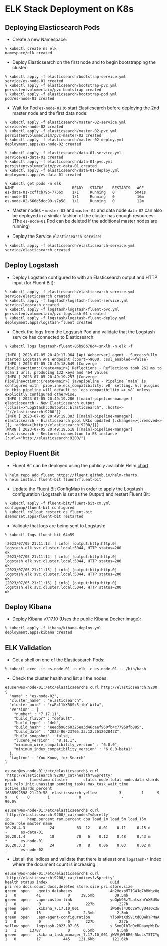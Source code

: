 # ELK Stack Deployment on K8s

## Deploying Elasticsearch Pods

* Create a new Namespace:

```
% kubectl create ns elk
namespace/elk created
```

* Deploy Elasticsearch on the first node and to begin bootstrapping the cluster:

```
% kubectl apply -f elasticsearch/bootstrap-service.yml
service/es-node-01 created
% kubectl apply -f elasticsearch/bootstrap-pvc.yml    
persistentvolumeclaim/pvc-bootstrap created
% kubectl apply -f elasticsearch/bootstrap-pod.yml 
pod/es-node-01 created
```

* Wait for Pod ```es-node-01``` to start Elasticsearch before deploying the 2nd master node and the first data node:

```
% kubectl apply -f elasticsearch/master-02-service.yml
service/es-node-02 created
% kubectl apply -f elasticsearch/master-02-pvc.yml    
persistentvolumeclaim/pvc-master-02 created
% kubectl apply -f elasticsearch/master-02-deploy.yml 
deployment.apps/es-node-02 created

% kubectl apply -f elasticsearch/data-01-service.yml  
service/es-data-01 created
% kubectl apply -f elasticsearch/data-01-pvc.yml    
persistentvolumeclaim/pvc-data-01 created
% kubectl apply -f elasticsearch/data-01-deploy.yml 
deployment.apps/es-data-01 created

% kubectl get pods -n elk                          
NAME                          READY   STATUS    RESTARTS   AGE
es-data-01-ccffcb79b-7756x    1/1     Running   0         5m41s
es-node-01                    1/1     Running   0          16m
es-node-02-666d5dcc99-s7p58   1/1     Running   0          12m
```

* Master nodes - ```master-03``` and ```master-04``` and data node ```data-02``` can also be deployed in a similar fashion of the cluster has enough resources (The ```es-node-01``` Pod can be deleted if the additional master nodes are running)

* Deploy the Service ```elasticsearch-service```:

```
% kubectl apply -f elasticsearch/elasticsearch-service.yml 
service/elasticsearch created
```

## Deploy Logstash

* Deploy Logstash configured to with an Elasticsearch output and HTTP input (for Fluent Bit):

```
% kubectl apply -f elasticsearch/elasticsearch-service.yml 
service/elasticsearch created
% kubectl apply -f logstash/logstash-fluent-service.yml 
service/logstash created
% kubectl apply -f logstash/logstash-fluent-pvc.yml    
persistentvolumeclaim/pvc-logstash-01 created
% kubectl apply -f logstash/logstash-fluent-deploy.yml 
deployment.apps/logstash-fluent created
```

* Check the logs from the Logstash Pod and validate that the Logstash service has connected to Elasticsearch:

```
% kubectl logs logstash-fluent-86b96b78d4-snxlh -n elk -f

[INFO ] 2023-07-05 20:49:17.964 [Api Webserver] agent - Successfully started Logstash API endpoint {:port=>9600, :ssl_enabled=>false}
[INFO ] 2023-07-05 20:49:18.649 [Converge PipelineAction::Create<main>] Reflections - Reflections took 261 ms to scan 1 urls, producing 132 keys and 464 values
[INFO ] 2023-07-05 20:49:19.257 [Converge PipelineAction::Create<main>] javapipeline - Pipeline `main` is configured with `pipeline.ecs_compatibility: v8` setting. All plugins in this pipeline will default to `ecs_compatibility => v8` unless explicitly configured otherwise.
[INFO ] 2023-07-05 20:49:19.286 [[main]-pipeline-manager] elasticsearch - New Elasticsearch output {:class=>"LogStash::Outputs::ElasticSearch", :hosts=>["//elasticsearch:9200"]}
[INFO ] 2023-07-05 20:49:19.383 [[main]-pipeline-manager] elasticsearch - Elasticsearch pool URLs updated {:changes=>{:removed=>[], :added=>[http://elasticsearch:9200/]}}
[WARN ] 2023-07-05 20:49:19.518 [[main]-pipeline-manager] elasticsearch - Restored connection to ES instance {:url=>"http://elasticsearch:9200/"}
```

## Deploy Fluent Bit

* Fluent Bit can be deployed using the publicly available Helm [chart](https://github.com/isItObservable/Episode3--Kubernetes-Fluentbit#lets-install-fluentbit-to-go-trough-the-configuration)

```
% helm repo add fluent https://fluent.github.io/helm-charts
% helm install fluent-bit fluent/fluent-bit
```

* Update the Fluent Bit ConfigMap in order to apply the Logstash configuration (Logstash is set as the Output) and restart Fluent Bit:

```
% kubectl apply -f fluent-bit/fluent-bit-cm.yml 
configmap/fluent-bit configured
% kubectl rollout restart ds fluent-bit
daemonset.apps/fluent-bit restarted
```

* Validate that logs are being sent to Logstash:

```
% kubectl logs fluent-bit-64n59

[2023/07/05 21:11:13] [ info] [output:http:http.0] logstash.elk.svc.cluster.local:5044, HTTP status=200
ok
[2023/07/05 21:11:14] [ info] [output:http:http.0] logstash.elk.svc.cluster.local:5044, HTTP status=200
ok
[2023/07/05 21:11:15] [ info] [output:http:http.0] logstash.elk.svc.cluster.local:5044, HTTP status=200
ok
[2023/07/05 21:11:16] [ info] [output:http:http.0] logstash.elk.svc.cluster.local:5044, HTTP status=200
ok
```

## Deploy Kibana

* Deploy Kibana v7.17.10 (Uses the public Kibana Docker image):

```
% kubectl apply -f kibana/kibana-deploy.yml 
deployment.apps/kibana created
```

## ELK Validation

* Get a shell on one of the Elasticsearch Pods:

```
% kubectl exec -it es-node-01 -n elk -c es-node-01 -- /bin/bash 
```

* Check the cluster health and list all the nodes:

```
esuser@es-node-01:/etc/elasticsearch$ curl http://elasticsearch:9200
{
  "name" : "es-node-02",
  "cluster_name" : "elasticsearch",
  "cluster_uuid" : "rwRcl1kXR8Sz5_ibY-Wilw",
  "version" : {
    "number" : "7.17.11",
    "build_flavor" : "default",
    "build_type" : "deb",
    "build_hash" : "eeedb98c60326ea3d46caef960fb4c77958fb885",
    "build_date" : "2023-06-23T05:33:12.261262042Z",
    "build_snapshot" : false,
    "lucene_version" : "8.11.1",
    "minimum_wire_compatibility_version" : "6.8.0",
    "minimum_index_compatibility_version" : "6.0.0-beta1"
  },
  "tagline" : "You Know, for Search"
}

esuser@es-node-01:/etc/elasticsearch$ curl 'http://elasticsearch:9200/_cat/health?v&pretty'
epoch      timestamp cluster       status node.total node.data shards pri relo init unassign pending_tasks max_task_wait_time active_shards_percent
1688592598 21:29:58  elasticsearch yellow          3         1      9   9    0    0        1             0                  -                 90.0%

esuser@es-node-01:/etc/elasticsearch$ curl 'http://elasticsearch:9200/_cat/nodes?v&pretty'
ip        heap.percent ram.percent cpu load_1m load_5m load_15m node.role master name
10.20.4.3           24          63  12    0.01    0.11     0.15 d         -      es-data-01
10.20.1.4           18          70   6    0.12    0.48     0.43 m         *      es-node-01
10.20.3.3           24          70   8    0.06    0.03     0.02 m         -      es-node-02
```

* List all the indices and validate that there is atleast one ```logstash-*``` index where the document count is increasing:

```
esuser@es-node-01:/etc/elasticsearch$ curl 'http://elasticsearch:9200/_cat/indices?v&pretty'
health status index                            uuid                   pri rep docs.count docs.deleted store.size pri.store.size
green  open   .geoip_databases                 4n2VexpMTIGWJq7bMWqz8g   1   0         41            0     39.5mb         39.5mb
green  open   .apm-custom-link                 yoGpk95zTLatsxnYoXBdSw   1   0          0            0       227b           227b
green  open   .kibana_7.17.10_001              iWb8vl4JQC2eYuyU4sOx3w   1   0         15            0      2.3mb          2.3mb
green  open   .apm-agent-configuration         Yl69ktXdSVCtdOQWkYPMaA   1   0          0            0       227b           227b
yellow open   logstash-2023.07.05              s_SmnQlhTdOeBDaaxpWjEw   1   1      13787            0      6.5mb          6.5mb
green  open   .kibana_task_manager_7.17.10_001 jWVVjWtBR6-5kqLsT5TCYg   1   0         17          445    121.6kb        121.6kb
```
